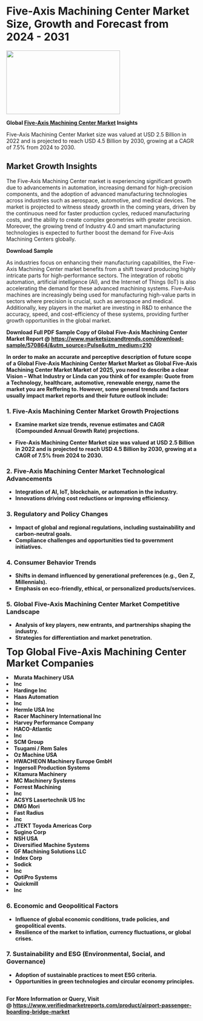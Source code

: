 <H1>Five-Axis Machining Center Market Size, Growth and Forecast from 2024 - 2031</H1><img class="aligncenter size-medium wp-image-584254" src="https://thirdeyenews.in/wp-content/uploads/2024/09/Global-Market-Research-300x168.jpeg" alt="" width="300" height="168" /><p><strong>Global&nbsp;<a href="https://www.marketsizeandtrends.com/download-sample/570864/&amp;utm_source=Pulse&amp;utm_medium=210">Five-Axis Machining Center Market</a> Insights</strong></p><p>Five-Axis Machining Center Market size was valued at USD 2.5 Billion in 2022 and is projected to reach USD 4.5 Billion by 2030, growing at a CAGR of 7.5% from 2024 to 2030.</p><p><h2>Market Growth Insights</h2> <p>The Five-Axis Machining Center market is experiencing significant growth due to advancements in automation, increasing demand for high-precision components, and the adoption of advanced manufacturing technologies across industries such as aerospace, automotive, and medical devices. The market is projected to witness steady growth in the coming years, driven by the continuous need for faster production cycles, reduced manufacturing costs, and the ability to create complex geometries with greater precision. Moreover, the growing trend of Industry 4.0 and smart manufacturing technologies is expected to further boost the demand for Five-Axis Machining Centers globally.</p> <p><strong>Download Sample</strong></p> <p>As industries focus on enhancing their manufacturing capabilities, the Five-Axis Machining Center market benefits from a shift toward producing highly intricate parts for high-performance sectors. The integration of robotic automation, artificial intelligence (AI), and the Internet of Things (IoT) is also accelerating the demand for these advanced machining systems. Five-Axis machines are increasingly being used for manufacturing high-value parts in sectors where precision is crucial, such as aerospace and medical. Additionally, key players in the market are investing in R&D to enhance the accuracy, speed, and cost-efficiency of these systems, providing further growth opportunities in the global market.</p> <p><strong></p><p><span class=""><strong>Download Full PDF Sample Copy of Global Five-Axis Machining Center Market Report</strong> @ <a href="https://www.marketsizeandtrends.com/download-sample/570864/&amp;utm_source=Pulse&amp;utm_medium=210" target="_blank">https://www.marketsizeandtrends.com/download-sample/570864/&amp;utm_source=Pulse&amp;utm_medium=210</a></span></p><p>In order to make an accurate and perceptive description of future scope of a Global&nbsp;Five-Axis Machining Center Market Market as Global&nbsp;Five-Axis Machining Center Market Market of 2025, you need to describe a clear Vision &ndash; What Industry or Linda can you think of for example: Quote from a Technology, healthcare, automotive, renewable energy, name the market you are Reffering to. However, some general trends and factors usually impact market reports and their future outlook include:</p><h3>1.&nbsp;<strong>Five-Axis Machining Center Market Growth Projections</strong></h3><ul><li>Examine market size trends, revenue estimates and CAGR (Compounded Annual Growth Rate) projections.</li><li><p>Five-Axis Machining Center Market size was valued at USD 2.5 Billion in 2022 and is projected to reach USD 4.5 Billion by 2030, growing at a CAGR of 7.5% from 2024 to 2030.</p></li></ul><h3>2.&nbsp;<strong>Five-Axis Machining Center Market Technological Advancements</strong></h3><ul><li>Integration of AI, IoT, blockchain, or automation in the industry.</li><li>Innovations driving cost reductions or improving efficiency.</li></ul><h3>3.&nbsp;<strong>Regulatory and Policy Changes</strong></h3><ul><li>Impact of global and regional regulations, including sustainability and carbon-neutral goals.</li><li>Compliance challenges and opportunities tied to government initiatives.</li></ul><h3>4.&nbsp;<strong>Consumer Behavior Trends</strong></h3><ul><li>Shifts in demand influenced by generational preferences (e.g., Gen Z, Millennials).</li><li>Emphasis on eco-friendly, ethical, or personalized products/services.</li></ul><h3>5.&nbsp;<strong>Global Five-Axis Machining Center Market Competitive Landscape</strong></h3><ul><li>Analysis of key players, new entrants, and partnerships shaping the industry.</li><li>Strategies for differentiation and market penetration.</li></ul><p data-pm-slice="1 1 []"><span style="color: inherit; font-family: inherit; font-size: 25px;">Top Global Five-Axis Machining Center Market Companies</span></p><div class="" data-test-id=""><p><li>Murata Machinery USA</li><li> Inc</li><li> Hardinge Inc</li><li> Haas Automation</li><li> Inc</li><li> Hermle USA Inc</li><li> Racer Machinery International Inc</li><li> Harvey Performance Company</li><li> HACO-Atlantic</li><li> Inc</li><li> SCM Group</li><li> Tsugami / Rem Sales</li><li> Oz Machine USA</li><li> HWACHEON Machinery Europe GmbH</li><li> Ingersoll Production Systems</li><li> Kitamura Machinery</li><li> MC Machinery Systems</li><li> Forrest Machining</li><li> Inc</li><li> ACSYS Lasertechnik US Inc</li><li> DMG Mori</li><li> Fast Radius</li><li> Inc</li><li> JTEKT Toyoda Americas Corp</li><li> Sugino Corp</li><li> NSH USA</li><li> Diversified Machine Systems</li><li> GF Machining Solutions LLC</li><li> Index Corp</li><li> Sodick</li><li> Inc</li><li> OptiPro Systems</li><li> Quickmill</li><li> Inc</li></p></div><h3>6.&nbsp;<strong>Economic and Geopolitical Factors</strong></h3><ul><li>Influence of global economic conditions, trade policies, and geopolitical events.</li><li>Resilience of the market to inflation, currency fluctuations, or global crises.</li></ul><h3>7.&nbsp;<strong>Sustainability and ESG (Environmental, Social, and Governance)</strong></h3><ul><li>Adoption of sustainable practices to meet ESG criteria.</li><li>Opportunities in green technologies and circular economy principles.</li></ul><h2><strong style="font-size: 14px;">For More Information or Query, Visit @&nbsp;</strong><a style="background-color: #ffffff; font-size: 14px;" href="https://www.marketsizeandtrends.com/report/five-axis-machining-center-market/" target="_blank">https://www.verifiedmarketreports.com/product/airport-passenger-boarding-bridge-market</a></h2>
